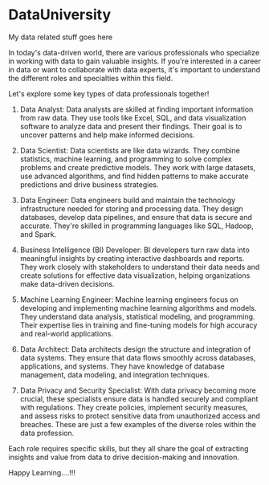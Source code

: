 # DataUniversity
My data related stuff goes here

In today's data-driven world, there are various professionals who specialize in working with data to gain valuable insights.
If you're interested in a career in data or want to collaborate with data experts, it's important to understand the different roles and specialties within this field.

Let's explore some key types of data professionals together!

1. Data Analyst: Data analysts are skilled at finding important information from raw data. They use tools like Excel, SQL, and data visualization software to analyze data and present their findings. Their goal is to uncover patterns and help make informed decisions.

2. Data Scientist: Data scientists are like data wizards. They combine statistics, machine learning, and programming to solve complex problems and create predictive models. They work with large datasets, use advanced algorithms, and find hidden patterns to make accurate predictions and drive business strategies.

3. Data Engineer: Data engineers build and maintain the technology infrastructure needed for storing and processing data. They design databases, develop data pipelines, and ensure that data is secure and accurate. They're skilled in programming languages like SQL, Hadoop, and Spark.

4. Business Intelligence (BI) Developer: BI developers turn raw data into meaningful insights by creating interactive dashboards and reports. They work closely with stakeholders to understand their data needs and create solutions for effective data visualization, helping organizations make data-driven decisions.

5. Machine Learning Engineer: Machine learning engineers focus on developing and implementing machine learning algorithms and models. They understand data analysis, statistical modeling, and programming. Their expertise lies in training and fine-tuning models for high accuracy and real-world applications.

6. Data Architect: Data architects design the structure and integration of data systems. They ensure that data flows smoothly across databases, applications, and systems. They have knowledge of database management, data modeling, and integration techniques.

7. Data Privacy and Security Specialist: With data privacy becoming more crucial, these specialists ensure data is handled securely and compliant with regulations. They create policies, implement security measures, and assess risks to protect sensitive data from unauthorized access and breaches.
These are just a few examples of the diverse roles within the data profession.

Each role requires specific skills, but they all share the goal of extracting insights and value from data to drive decision-making and innovation.

Happy Learning....!!!
